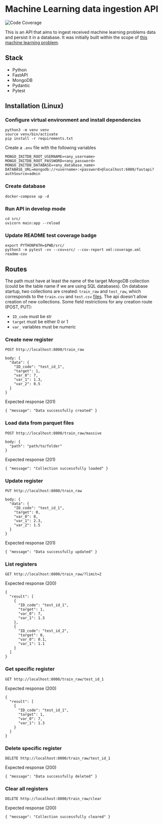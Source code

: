 # Machine Learning data ingestion API

![Code Coverage](https://img.shields.io/badge/Coverage-99%25-brightgreen.svg)

This is an API that aims to ingest received machine learning problems data and persist it in a database. It was initially built within the scope of [this machine learning problem](https://www.kaggle.com/competitions/santander-customer-transaction-prediction/overview). 

## Stack
- Python
- FastAPI
- MongoDB
- Pydantic
- Pytest

## Installation (Linux)
### Configure virtual environment and install dependencies
```
python3 -m venv venv
source venv/bin/activate
pip install -r requirements.txt
```
Create a `.env` file with the following variables
```
MONGO_INITDB_ROOT_USERNAME=<any_username>
MONGO_INITDB_ROOT_PASSWORD=<any_password>
MONGO_INITDB_DATABASE=<any_database_name>
DATABASE_URL=mongodb://<username>:<password>@localhost:6000/fastapi?authSource=admin
```

### Create database
```
docker-compose up -d
```

### Run API in develop mode
```
cd src/
uvicorn main:app --reload
```

### Update README test coverage badge
```
export PYTHONPATH=$PWD/src/
python3 -m pytest -vv --cov=src/ --cov-report xml:coverage.xml
readme-cov
```
## Routes
The path must have at least the name of the target MongoDB collection (could be the table name if we are using SQL databases). On database startup, two collections are created: `train_raw` and `test_raw`, which corresponds to the `train.csv` and `test.csv` [files](https://www.kaggle.com/competitions/santander-customer-transaction-prediction/data). The api doesn't allow creation of new collections.
Some field restrictions for any creation route (POST, PUT):
- `ID_code` must be str
- `target` must be either 0 or 1
- `var_` variables must be numeric

### Create new register
```
POST http://localhost:8000/train_raw

body: {
  "data": {
    "ID_code": "test_id_1",
    "target": 1,
    "var_0": 7, 
    "var_1": 1.3,
    "var_2": 0.5
  }
}
```
Expected response (201)
```
{ "message": "Data successfully created" }
```

### Load data from parquet files
```
POST http://localhost:8000/train_raw/massive

body: {
  "path": "path/to/folder"
}
```
Expected response (201)
```
{ "message": "Collection successfully loaded" }
```

### Update register
```
PUT http://localhost:8000/train_raw

body: {
  "data": {
    "ID_code": "test_id_1",
    "target": 0,
    "var_0": 8, 
    "var_1": 2.3,
    "var_2": 1.5
  }
}
```
Expected response (201)
```
{ "message": "Data successfully updated" }
```

### List registers
```
GET http://localhost:8000/train_raw/?limit=2
```
Expected response (200)
```
{
  "result": [
    {
      "ID_code": "test_id_1",
      "target": 1,
      "var_0": 7, 
      "var_1": 1.3
    },
    {
      "ID_code": "test_id_2",
      "target": 0,
      "var_0": 0.1, 
      "var_1": 1.1
    }
  ]
}
```

### Get specific register
```
GET http://localhost:8000/train_raw/test_id_1
```
Expected response (200)
```
{
  "result": [
    {
      "ID_code": "test_id_1",
      "target": 1,
      "var_0": 7, 
      "var_1": 1.3
    }
  ]
}
```

### Delete specific register
```
DELETE http://localhost:8000/train_raw/test_id_1
```
Expected response (200)
```
{ "message": "Data successfully deleted" }
```

### Clear all registers
```
DELETE http://localhost:8000/train_raw/clear
```
Expected response (200)
```
{ "message": "Collection successfully cleared" }
```
